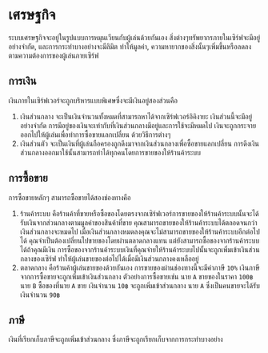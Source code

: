 # เศรษฐกิจ
ระบบเศรษฐกิจจะอยู่ในรูปแบบการหมุนเวียนกับผู้เล่นด้วยกันเอง สิ่งต่างๆทรัพยากรภายในเซิร์ฟจะมีอยู่อย่างจำกัด, และการกระทำบางอย่างจะมีลิมิต
ทำให้มูลค่า, ความหายากของสิ่งนั้นๆเพิ่มขึ้นหรือลดลงตามความต้องการของผู้เล่นภายเซิร์ฟ

## การเงิน
เงินภายในเซิร์ฟเวอร์จะถูกบริหารแบบพิเศษซึ่งจะมีเงินอยู่สองส่วนคือ
1. เงินส่วนกลาง จะเป็นเงินจำนวนทั้งหมดที่สามารถหาได้จากเซิร์ฟเวอร์อิคิงายะ เงินส่วนนี้จะมีอยู่อย่างจำกัด การมีอยู่ของเงินจะเท่ากับที่เงินส่วนกลางมีอยู่และการใช้จะมีหมดไป เงินจะถูกกระจายออกไปให้ผู้เล่นเพื่อทำการซื้อขายแลกเปลี่ยน ด้วยวิธีการต่างๆ
2. เงินส่วนตัว จะเป็นเงินที่ผู้เล่นถือครองถูกดึงมาจากเงินส่วนกลางเพื่อซื้อขายแลกเปลี่ยน การดึงเงินส่วนกลางออกมาใช้นั้นสามารถทำได้ทุกคนโดยการขายของให้ร้านค้าระบบ

## การซื้อขาย
การซื้อขายหลักๆ สามารถซื้อขายได้สองช่องทางคือ
1. ร้านค้าระบบ คือร้านค้าที่ขายหรือซื้อของโดยตรงจากเซิร์ฟเวอร์การขายของให้ร้านค้าระบบนั้นจะได้รับเงินจากส่วนกลางตามมูลค่าของสินค้าที่ขาย คุณสามารถขายของให้ร้านค้าระบบได้ตลอดจนกว่าเงินส่วนกลางจะหมดไป เมื่อเงินส่วนกลางหมดลงคุณจะไม่สามารถขายของให้ร้านค้าระบบอีกต่อไปได้ คุณจำเป็นต้องเปลี่ยนไปขายของโดยผ่านตลาดกลางแทน แต่ยังสามารถซื้อของจากร้านค้าระบบได้ถ้าคุณมีเงิน การซื้อของจากร้านค้าระบบเงินที่คุณจ่ายให้ร้านค้าระบบไปนั้นจะถูกเพิ่มเข้าเงินส่วนกลางของเซิร์ฟ ทำให้ผู้เล่นขายของต่อไปได้เมื่อมีเงินส่วนกลางคงเหลืออยู่
2. ตลาดกลาง คือร้านค้าผู้เล่นขายของด้วยกันเอง การขายของผ่านช่องทางนี้จะมีค่าภาษี `10%` เงินภาษีจากการซื้อขายจะถูกเพิ่มเข้าเงินส่วนกลาง ตัวอย่างการซื้อขายเช่น นาย `A` ขายของในราคา `100฿` นาย `B` ซื้อของที่นาย `A` ขาย เงินจำนวน `10฿` จะถูกเพิ่มเข้าส่วนกลาง นาย `A` ซึ่งเป็นคนขายจะได้รับเงินจำนวน `90฿`

## ภาษี
เงินที่เรียกเก็บภาษีจะถูกเพิ่มเข้าส่วนกลาง ซึ่งภาษีจะถูกเรียกเก็บจากการกระทำบางอย่าง
